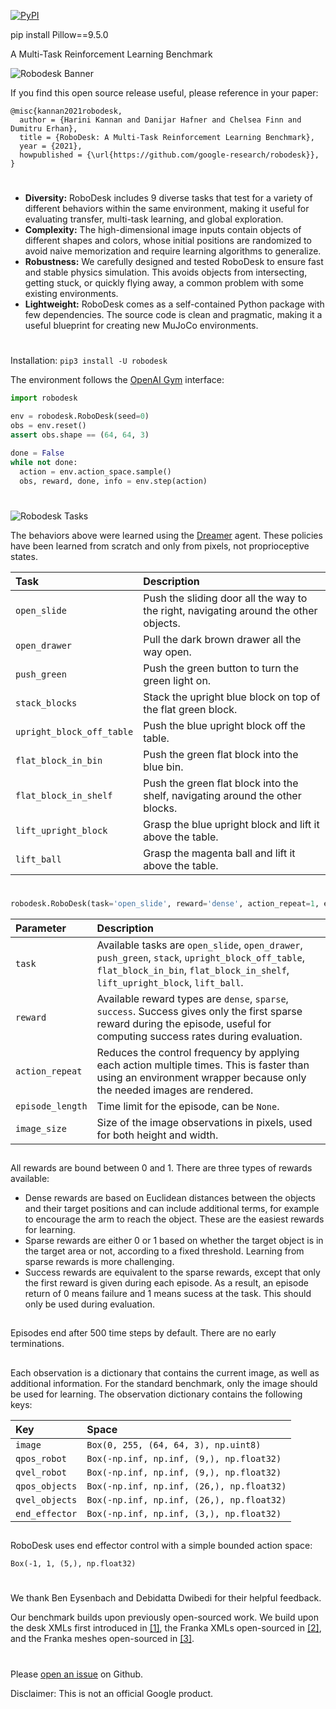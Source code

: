 

[![PyPI](https://img.shields.io/pypi/v/robodesk.svg)](https://pypi.python.org/pypi/robodesk/#history)

pip install Pillow==9.5.0

A Multi-Task Reinforcement Learning Benchmark

![Robodesk Banner](https://i.imgur.com/1qp1SUh.gif)

If you find this open source release useful, please reference in your paper:

```
@misc{kannan2021robodesk,
  author = {Harini Kannan and Danijar Hafner and Chelsea Finn and Dumitru Erhan},
  title = {RoboDesk: A Multi-Task Reinforcement Learning Benchmark},
  year = {2021},
  howpublished = {\url{https://github.com/google-research/robodesk}},
}
```

#

- **Diversity:** RoboDesk includes 9 diverse tasks that test for a variety of different behaviors within the same environment, making it useful for evaluating transfer, multi-task learning, and global exploration.
- **Complexity:** The high-dimensional image inputs contain objects of different shapes and colors, whose initial positions are randomized to avoid naive memorization and require learning algorithms to generalize.
- **Robustness:** We carefully designed and tested RoboDesk to ensure fast and stable physics simulation. This avoids objects from intersecting, getting stuck, or quickly flying away, a common problem with some existing environments.
- **Lightweight:** RoboDesk comes as a self-contained Python package with few dependencies. The source code is clean and pragmatic, making it a useful blueprint for creating new MuJoCo environments.

#

Installation: `pip3 install -U robodesk`

The environment follows the [OpenAI Gym][gym] interface:

```py
import robodesk

env = robodesk.RoboDesk(seed=0)
obs = env.reset()
assert obs.shape == (64, 64, 3)

done = False
while not done:
  action = env.action_space.sample()
  obs, reward, done, info = env.step(action)
```

[gym]: https://github.com/openai/gym


#

![Robodesk Tasks](https://i.imgur.com/OwTT2pk.gif)

The behaviors above were learned using the [Dreamer](https://github.com/danijar/dreamer) agent. These policies have been learned from scratch and only from pixels, not proprioceptive states.

| Task                      | Description                                                                          |
| :------------------------ | :----------------------------------------------------------------------------------- |
| `open_slide`              | Push the sliding door all the way to the right, navigating around the other objects. |
| `open_drawer`             | Pull the dark brown drawer all the way open.                                         |
| `push_green`              | Push the green button to turn the green light on.                                    |
| `stack_blocks`            | Stack the upright blue block on top of the flat green block.                         |
| `upright_block_off_table` | Push the blue upright block off the table.                                           |
| `flat_block_in_bin`       | Push the green flat block into the blue bin.                                         |
| `flat_block_in_shelf`     | Push the green flat block into the shelf, navigating around the other blocks.        |
| `lift_upright_block`      | Grasp the blue upright block and lift it above the table.                            |
| `lift_ball`               | Grasp the magenta ball and lift it above the table.                                  |


#

##

```py
robodesk.RoboDesk(task='open_slide', reward='dense', action_repeat=1, episode_length=500, image_size=64)
```

| Parameter        | Description                                                                                                                                                                       |
| :--------------- | :-------------------------------------------------------------------------------------------------------------------------------------------------------------------------------- |
| `task`           | Available tasks are `open_slide`, `open_drawer`, `push_green`, `stack`, `upright_block_off_table`, `flat_block_in_bin`, `flat_block_in_shelf`, `lift_upright_block`, `lift_ball`. |
| `reward`         | Available reward types are `dense`, `sparse`, `success`. Success gives only the first sparse reward during the episode, useful for computing success rates during evaluation.     |
| `action_repeat`  | Reduces the control frequency by applying each action multiple times. This is faster than using an environment wrapper because only the needed images are rendered.               |
| `episode_length` | Time limit for the episode, can be `None`.                                                                                                                                        |
| `image_size`     | Size of the image observations in pixels, used for both height and width.                                                                                                         |

##

All rewards are bound between 0 and 1. There are three types of rewards available:

- Dense rewards are based on Euclidean distances between the objects and their target positions and can include additional terms, for example to encourage the arm to reach the object. These are the easiest rewards for learning.
- Sparse rewards are either 0 or 1 based on whether the target object is in the target area or not, according to a fixed threshold. Learning from sparse rewards is more challenging.
- Success rewards are equivalent to the sparse rewards, except that only the first reward is given during each episode. As a result, an episode return of 0 means failure and 1 means sucess at the task. This should only be used during evaluation.

##

Episodes end after 500 time steps by default. There are no early terminations.

##

Each observation is a dictionary that contains the current image, as well as additional information. For the standard benchmark, only the image should be used for learning. The observation dictionary contains the following keys:

| Key            | Space                                     |
| :------------- | :---------------------------------------- |
| `image`        | `Box(0, 255, (64, 64, 3), np.uint8)`      |
| `qpos_robot`   | `Box(-np.inf, np.inf, (9,), np.float32)`  |
| `qvel_robot`   | `Box(-np.inf, np.inf, (9,), np.float32)`  |
| `qpos_objects` | `Box(-np.inf, np.inf, (26,), np.float32)` |
| `qvel_objects` | `Box(-np.inf, np.inf, (26,), np.float32)` |
| `end_effector` | `Box(-np.inf, np.inf, (3,), np.float32)`  |

##

RoboDesk uses end effector control with a simple bounded action space:

```
Box(-1, 1, (5,), np.float32)
```

#
We thank Ben Eysenbach and Debidatta Dwibedi for their helpful feedback.


Our benchmark builds upon previously open-sourced work. We build upon the desk XMLs first introduced in [[1]](https://github.com/google-research/google-research/tree/master/playrooms), the Franka XMLs open-sourced in [[2]](https://github.com/vikashplus/franka_sim), and the Franka meshes open-sourced in [[3]](https://github.com/frankaemika/franka_ros/tree/kinetic-devel/franka_description).

#

Please [open an issue][issues] on Github.

[issues]: https://github.com/google-research/robodesk/issues

Disclaimer: This is not an official Google product.
